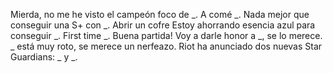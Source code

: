 Mierda, no me he visto el campeón foco de _.
A comé _.
Nada mejor que conseguir una S+ con \_.
Abrir un cofre
Estoy ahorrando esencia azul para conseguir \_.
First time \_.
Buena partida! Voy a darle honor a \_, se lo merece.
\_ está muy roto, se merece un nerfeazo.
Riot ha anunciado dos nuevas Star Guardians: _ y _.
